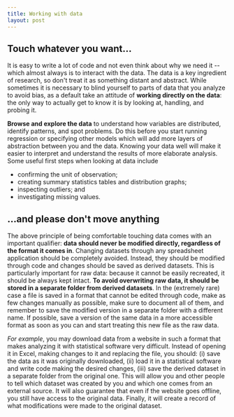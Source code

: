 ```yaml
---
title: Working with data
layout: post
---
```


## Touch whatever you want...

It is easy to write a lot of code and not even think about why we need it -- which almost always is to interact with the data. The data is a key ingredient of research, so don't treat it as something distant and abstract. While sometimes it is necessary to blind yourself to parts of data that you analyze to avoid bias, as a default take an attitude of **working directly on the data**: the only way to actually get to know it is by looking at, handling, and probing it. 

**Browse and explore the data** to understand how variables are distributed, identify patterns, and spot problems. Do this before you start running regression or specifying other models which will add more layers of abstraction between you and the data. Knowing your data well will make it easier to interpret and understand the results of more elaborate analysis. Some useful first steps when looking at data include 

- confirming the unit of observation;
- creating summary statistics tables and distribution graphs;
- inspecting outliers; and
- investigating missing values.

## ...and please don't move anything

The above principle of being comfortable touching data comes with an important qualifier: **data should never be modified directly, regardless of the format it comes in**. Changing datasets through any spreadsheet application should be completely avoided. Instead, they should be modified through code and changes should be saved as derived datasets. This is particularly important for raw data: because it cannot be easily recreated, it should be always kept intact. **To avoid overwriting raw data, it should be stored in a separate folder from derived datasets**. In the (extremely rare) case a file is saved in a format that cannot be edited through code, make as few changes manually as possible, make sure to document all of them, and remember to save the modified version in a separate folder with a different name. If possible, save a version of the same data in a more accessible format as soon as you can and start treating this new file as the raw data.

*For example*, you may download data from a website in such a format that makes analyzing it with statistical software very difficult. Instead of opening it in Excel, making changes to it and replacing the file, you should: (i) save the data as it was originally downloaded, (ii) load it in a statistical software and write code making the desired changes, (iii) save the derived dataset in a separate folder from the original one. This will allow you and other people to tell which dataset was created by you and which one comes from an external source. It will also guarantee that even if the website goes offline, you still have access to the original data. Finally, it will create a record of what modifications were made to the original dataset.